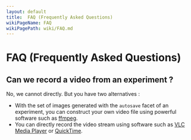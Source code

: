 ```yaml
---
layout: default
title:  FAQ (Frequently Asked Questions)
wikiPageName: FAQ
wikiPagePath: wiki/FAQ.md
---
```


# FAQ (Frequently Asked Questions)

[//]: # (concept|video)
## Can we record a video from an experiment ?

No, we cannot directly. But you have two alternatives :
- With the set of images generated with the `autosave` facet of an experiment, you can construct your own video file using powerful software such as [ffmpeg](https://www.ffmpeg.org/).
- You can directly record the video stream using software such as [VLC Media Player](http://www.videolan.org/vlc/index.html) or [QuickTime](http://www.apple.com/quicktime/download/).
